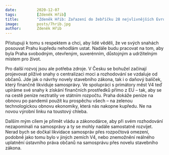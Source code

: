 ```yaml
---
date:         2020-12-07
tags:         [Zdeněk Hřib]
title:        "Zdeněk Hřib: Zařazení do žebříčku 28 nejvlivnějších Evropanů serveru Politico beru s velkou poctou"
image: 	      posts/7hrib.jpg
author:       Zdeněk Hřib
---
```


Přistupuji k tomu s respektem a chci, aby lidé věděli, že ve svých snahách posouvat Prahu kupředu nehodlám ustat. Nadále budu pracovat na tom, aby byla Praha svobodným, otevřeným, suverénním, důstojným a udržitelným místem pro život.

Pro další rozvoj jsou ale potřeba zdroje. V Česku se bohužel začínají projevovat plíživé snahy o centralizaci moci a rozhodování se vzdaluje od občanů. Jde jak o návrhy novely stavebního zákona, tak i o daňový balíček, který finančně likviduje samosprávy. Ve spolupráci s primátory měst V4 teď upíráme své snahy k získání finančních prostředků přímo z EU – tak, aby se na cestě peníze neztratily ve státním rozpočtu. Praha dokáže peníze na obnovu po pandemii použít ku prospěchu všech – na zelenou technologickou obnovu ekonomiky, která nás nakopne kupředu. Ne na novou výrobní linku na toustový chleba.

Dalším mým cílem je přimět vládu a zákonodárce, aby při svém rozhodování nezapomínali na samosprávy a ty se mohly nadále samostatně rozvíjet. Nerad bych se dočkal likvidace samospráv přes rozpočtová omezení, podobně jako tomu bylo v jiných zemích V4, nebo znemožnění reálného uplatnění ústavního práva občanů na samosprávu přes novelu stavebního zákona.
